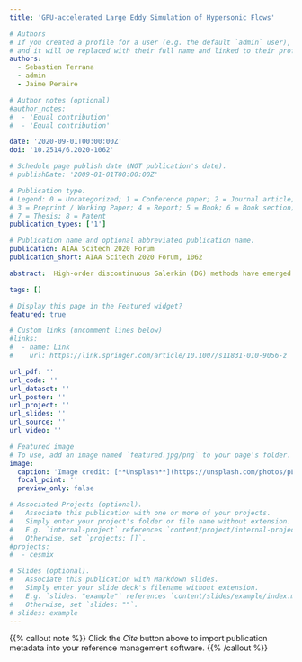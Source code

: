 ```yaml
---
title: 'GPU-accelerated Large Eddy Simulation of Hypersonic Flows'

# Authors
# If you created a profile for a user (e.g. the default `admin` user), write the username (folder name) here
# and it will be replaced with their full name and linked to their profile.
authors:  
  - Sebastien Terrana
  - admin
  - Jaime Peraire

# Author notes (optional)
#author_notes:
#  - 'Equal contribution'
#  - 'Equal contribution'

date: '2020-09-01T00:00:00Z'
doi: '10.2514/6.2020-1062'

# Schedule page publish date (NOT publication's date).
# publishDate: '2009-01-01T00:00:00Z'

# Publication type.
# Legend: 0 = Uncategorized; 1 = Conference paper; 2 = Journal article;
# 3 = Preprint / Working Paper; 4 = Report; 5 = Book; 6 = Book section;
# 7 = Thesis; 8 = Patent
publication_types: ['1']

# Publication name and optional abbreviated publication name.
publication: AIAA Scitech 2020 Forum
publication_short: AIAA Scitech 2020 Forum, 1062

abstract:  High-order discontinuous Galerkin (DG) methods have emerged as an attractive approach for large eddy simulation of turbulent flows owing to their high accuracy and implicit dissipation properties. However, the application of DG methods for hypersonic flows is still challenging due to the high-computational cost and the lack of robust shock capturing algorithms. In this paper, we adreess the efficiency and robustness of Discontinuous Galerkin methods. To that end we develop a high-order implicit discontinuous Galerkin method for the numerical simulation of hypersonic flows on graphics processors (GPUs). The main ingredients in our approach include i) implicit high-order DG approximation on unstructured/adapted meshes, ii) shock capturing for hypersonic flows, iii) iterative solution methods with CUDA/MPI implementation on GPU clusters, and iv) effective matrix-free preconditioner with reduced basis approximation of the Jacobian matrix. Numerical results on several test cases are presented to validate our method. 

tags: []

# Display this page in the Featured widget?
featured: true

# Custom links (uncomment lines below)
#links:
#  - name: Link
#    url: https://link.springer.com/article/10.1007/s11831-010-9056-z

url_pdf: ''
url_code: ''
url_dataset: ''
url_poster: ''
url_project: ''
url_slides: ''
url_source: ''
url_video: ''

# Featured image
# To use, add an image named `featured.jpg/png` to your page's folder.
image:
  caption: 'Image credit: [**Unsplash**](https://unsplash.com/photos/pLCdAaMFLTE)'
  focal_point: ''
  preview_only: false

# Associated Projects (optional).
#   Associate this publication with one or more of your projects.
#   Simply enter your project's folder or file name without extension.
#   E.g. `internal-project` references `content/project/internal-project/index.md`.
#   Otherwise, set `projects: []`.
#projects:
#  - cesmix

# Slides (optional).
#   Associate this publication with Markdown slides.
#   Simply enter your slide deck's filename without extension.
#   E.g. `slides: "example"` references `content/slides/example/index.md`.
#   Otherwise, set `slides: ""`.
# slides: example
---
```


{{% callout note %}}
Click the _Cite_ button above to import publication metadata into your reference management software.
{{% /callout %}}

